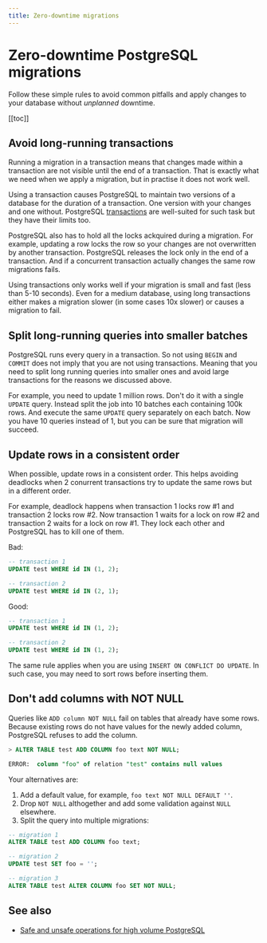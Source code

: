 ```yaml
---
title: Zero-downtime migrations
---
```


# Zero-downtime PostgreSQL migrations

Follow these simple rules to avoid common pitfalls and apply changes to your database without
_unplanned_ downtime.

[[toc]]

## Avoid long-running transactions

Running a migration in a transaction means that changes made within a transaction are not visible
until the end of a transaction. That is exactly what we need when we apply a migration, but in
practise it does not work well.

Using a transaction causes PostgreSQL to maintain two versions of a database for the duration of a
transaction. One version with your changes and one without. PostgreSQL
[transactions](https://www.postgresql.org/docs/13/tutorial-transactions.html) are well-suited for
such task but they have their limits too.

PostgreSQL also has to hold all the locks ackquired during a migration. For example, updating a row
locks the row so your changes are not overwritten by another transaction. PostgreSQL releases the
lock only in the end of a transaction. And if a concurrent transaction actually changes the same row
migrations fails.

Using transactions only works well if your migration is small and fast (less than 5-10 seconds).
Even for a medium database, using long transactions either makes a migration slower (in some cases
10x slower) or causes a migration to fail.

## Split long-running queries into smaller batches

PostgreSQL runs every query in a transaction. So not using `BEGIN` and `COMMIT` does not imply that
you are not using transactions. Meaning that you need to split long running queries into smaller
ones and avoid large transactions for the reasons we discussed above.

For example, you need to update 1 million rows. Don't do it with a single `UPDATE` query. Instead
split the job into 10 batches each containing 100k rows. And execute the same `UPDATE` query
separately on each batch. Now you have 10 queries instead of 1, but you can be sure that migration
will succeed.

## Update rows in a consistent order

When possible, update rows in a consistent order. This helps avoiding deadlocks when 2 conurrent
transactions try to update the same rows but in a different order.

For example, deadlock happens when transaction 1 locks row #1 and transaction 2 locks row #2. Now
transaction 1 waits for a lock on row #2 and transaction 2 waits for a lock on row #1. They lock
each other and PostgreSQL has to kill one of them.

Bad:

```sql
-- transaction 1
UPDATE test WHERE id IN (1, 2);

-- transaction 2
UPDATE test WHERE id IN (2, 1);
```

Good:

```sql
-- transaction 1
UPDATE test WHERE id IN (1, 2);

-- transaction 2
UPDATE test WHERE id IN (1, 2);
```

The same rule applies when you are using `INSERT ON CONFLICT DO UPDATE`. In such case, you may need
to sort rows before inserting them.

## Don't add columns with NOT NULL

Queries like `ADD column NOT NULL` fail on tables that already have some rows. Because existing rows
do not have values for the newly added column, PostgreSQL refuses to add the column.

```sql
> ALTER TABLE test ADD COLUMN foo text NOT NULL;

ERROR:  column "foo" of relation "test" contains null values
```

Your alternatives are:

1. Add a default value, for example, `foo text NOT NULL DEFAULT ''`.
2. Drop `NOT NULL` althogether and add some validation against `NULL` elsewhere.
3. Split the query into multiple migrations:

```sql
-- migration 1
ALTER TABLE test ADD COLUMN foo text;

-- migration 2
UPDATE test SET foo = '';

-- migration 3
ALTER TABLE test ALTER COLUMN foo SET NOT NULL;
```

## See also

- [Safe and unsafe operations for high volume PostgreSQL](https://leopard.in.ua/2016/09/20/safe-and-unsafe-operations-postgresql#.YT4FFPwzZH7)

<UptraceBanner />

